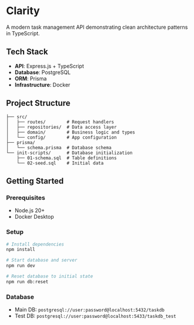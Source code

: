# Clarity

A modern task management API demonstrating clean architecture patterns in TypeScript.

## Tech Stack

- **API**: Express.js + TypeScript
- **Database**: PostgreSQL
- **ORM**: Prisma
- **Infrastructure**: Docker

## Project Structure

```
├── src/
│   ├── routes/        # Request handlers
│   ├── repositories/  # Data access layer
│   ├── domain/        # Business logic and types
│   └── config/        # App configuration
├── prisma/
│   └── schema.prisma  # Database schema
└── init-scripts/      # Database initialization
    ├── 01-schema.sql  # Table definitions
    └── 02-seed.sql    # Initial data
```

## Getting Started

### Prerequisites

- Node.js 20+
- Docker Desktop

### Setup

```bash
# Install dependencies
npm install

# Start database and server
npm run dev

# Reset database to initial state
npm run db:reset
```

### Database

- Main DB: `postgresql://user:password@localhost:5432/taskdb`
- Test DB: `postgresql://user:password@localhost:5433/taskdb_test`
